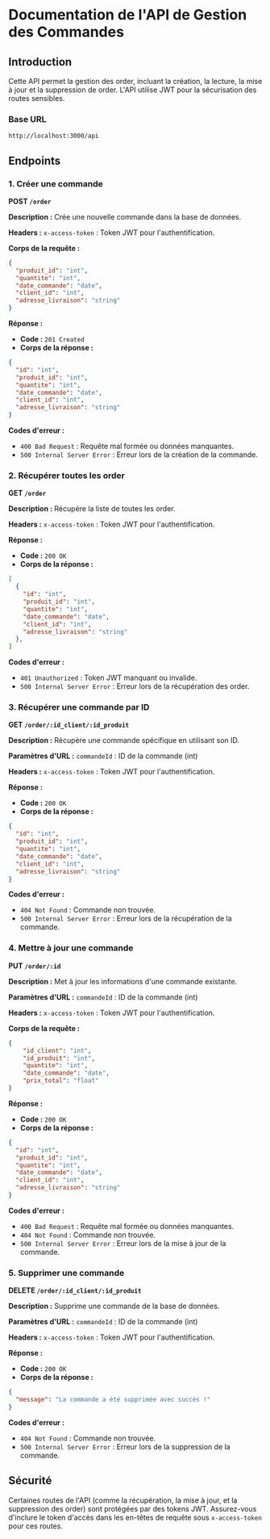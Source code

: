 
# Documentation de l'API de Gestion des Commandes

## Introduction

Cette API permet la gestion des order, incluant la création, la lecture, la mise à jour et la suppression de order. L'API utilise JWT pour la sécurisation des routes sensibles.

### Base URL

```
http://localhost:3000/api
```

## Endpoints

### 1. Créer une commande

**POST `/order`**

**Description :** Crée une nouvelle commande dans la base de données.

**Headers :** `x-access-token` : Token JWT pour l'authentification.

**Corps de la requête :**

```json
{
  "produit_id": "int",
  "quantite": "int",
  "date_commande": "date",
  "client_id": "int",
  "adresse_livraison": "string"
}
```

**Réponse :**

- **Code :** `201 Created`
- **Corps de la réponse :**

```json
{
  "id": "int",
  "produit_id": "int",
  "quantite": "int",
  "date_commande": "date",
  "client_id": "int",
  "adresse_livraison": "string"
}
```

**Codes d'erreur :**

- `400 Bad Request` : Requête mal formée ou données manquantes.
- `500 Internal Server Error` : Erreur lors de la création de la commande.

### 2. Récupérer toutes les order

**GET `/order`**

**Description :** Récupère la liste de toutes les order.

**Headers :** `x-access-token` : Token JWT pour l'authentification.

**Réponse :**

- **Code :** `200 OK`
- **Corps de la réponse :**

```json
[
  {
    "id": "int",
    "produit_id": "int",
    "quantite": "int",
    "date_commande": "date",
    "client_id": "int",
    "adresse_livraison": "string"
  },
]
```

**Codes d'erreur :**

- `401 Unauthorized` : Token JWT manquant ou invalide.
- `500 Internal Server Error` : Erreur lors de la récupération des order.

### 3. Récupérer une commande par ID

**GET `/order/:id_client/:id_produit`**

**Description :** Récupère une commande spécifique en utilisant son ID.

**Paramètres d'URL :** `commandeId` : ID de la commande (int)

**Headers :** `x-access-token` : Token JWT pour l'authentification.

**Réponse :**

- **Code :** `200 OK`
- **Corps de la réponse :**

```json
{
  "id": "int",
  "produit_id": "int",
  "quantite": "int",
  "date_commande": "date",
  "client_id": "int",
  "adresse_livraison": "string"
}
```

**Codes d'erreur :**

- `404 Not Found` : Commande non trouvée.
- `500 Internal Server Error` : Erreur lors de la récupération de la commande.

### 4. Mettre à jour une commande

**PUT `/order/:id`**

**Description :** Met à jour les informations d'une commande existante.

**Paramètres d'URL :** `commandeId` : ID de la commande (int)

**Headers :** `x-access-token` : Token JWT pour l'authentification.

**Corps de la requête :**

```json
{
    "id_client": "int",
    "id_produit": "int",
    "quantite": "int",
    "date_commande": "date",
    "prix_total": "float"
}

```

**Réponse :**

- **Code :** `200 OK`
- **Corps de la réponse :**

```json
{
  "id": "int",
  "produit_id": "int",
  "quantite": "int",
  "date_commande": "date",
  "client_id": "int",
  "adresse_livraison": "string"
}
```

**Codes d'erreur :**

- `400 Bad Request` : Requête mal formée ou données manquantes.
- `404 Not Found` : Commande non trouvée.
- `500 Internal Server Error` : Erreur lors de la mise à jour de la commande.

### 5. Supprimer une commande

**DELETE `/order/:id_client/:id_produit`**

**Description :** Supprime une commande de la base de données.

**Paramètres d'URL :** `commandeId` : ID de la commande (int)

**Headers :** `x-access-token` : Token JWT pour l'authentification.

**Réponse :**

- **Code :** `200 OK`
- **Corps de la réponse :**

```json
{
  "message": "La commande a été supprimée avec succès !"
}
```

**Codes d'erreur :**

- `404 Not Found` : Commande non trouvée.
- `500 Internal Server Error` : Erreur lors de la suppression de la commande.

## Sécurité

Certaines routes de l'API (comme la récupération, la mise à jour, et la suppression des order) sont protégées par des tokens JWT. Assurez-vous d'inclure le token d'accès dans les en-têtes de requête sous `x-access-token` pour ces routes.
